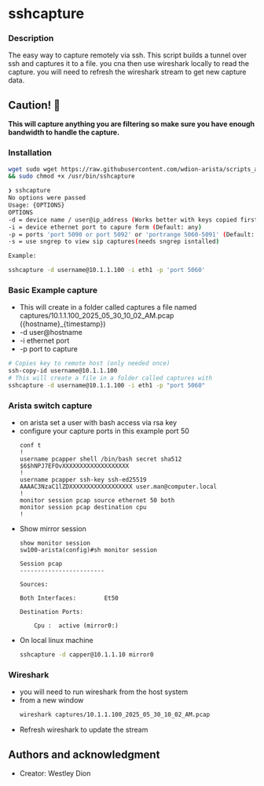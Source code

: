 # sshcapture

### Description
The easy way to capture remotely via ssh. This script builds a tunnel over ssh and captures it to a file. you cna then use wireshark locally to read the capture. you will need to refresh the wireshark stream to get new capture data.

## Caution! 🔴
**This will capture anything you are filtering so make sure you have enough bandwidth to handle the capture.**

### Installation

``` bash
wget sudo wget https://raw.githubusercontent.com/wdion-arista/scripts_and_things/refs/heads/main/scripts/sshcapture/sshcapture -O /usr/bin/sshcapture -O /usr/bin/sshcapture \
&& sudo chmod +x /usr/bin/sshcapture
```
``` bash
❯ sshcapture
No options were passed
Usage: {OPTIONS}  
OPTIONS
-d = device name / user@ip_address (Works better with keys copied first)
-i = device ethernet port to capure form (Default: any)
-p = ports 'port 5090 or port 5092' or 'portrange 5060-5091' (Default: all)
-s = use sngrep to view sip captures(needs sngrep isntalled)

Example:

sshcapture -d username@10.1.1.100 -i eth1 -p 'port 5060'
```
### Basic Example capture
- This will create in a folder called captures a file named captures/10.1.1.100_2025_05_30_10_02_AM.pcap  ({hostname}_{timestamp})
- -d user@hostname
- -i ethernet port
- -p port to capture
``` bash
# Copies key to remote host (only needed once)
ssh-copy-id username@10.1.1.100 
# This will create a file in a folder called captures with
sshcapture -d username@10.1.1.100 -i eth1 -p "port 5060"
```

### Arista switch capture
- on arista set a user with bash access via rsa key
- configure your capture ports in this example port 50
  ``` eos
  conf t
  ! 
  username pcapper shell /bin/bash secret sha512 $6$hNPJ7EFOvXXXXXXXXXXXXXXXXXXX
  !
  username pcapper ssh-key ssh-ed25519 AAAAC3NzaC1lZDXXXXXXXXXXXXXXXXXX user.man@computer.local
  !
  monitor session pcap source ethernet 50 both
  monitor session pcap destination cpu
  !
  ```
- Show mirror session
  ``` eos
  show monitor session
  sw100-arista(config)#sh monitor session
  
  Session pcap
  ------------------------
  
  Sources:
  
  Both Interfaces:        Et50
  
  Destination Ports:
  
      Cpu :  active (mirror0:)

  ```
- On local linux machine
  ``` bash
  sshcapture -d capper@10.1.1.10 mirror0
  ```
### Wireshark
- you will need to run wireshark from the host system
- from a new window
  ``` bash
  wireshark captures/10.1.1.100_2025_05_30_10_02_AM.pcap
  ```
- Refresh wireshark to update the stream


## Authors and acknowledgment

- Creator: Westley Dion
